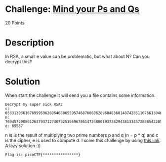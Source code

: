 # Challenge: [Mind your Ps and Qs](https://play.picoctf.org/practice/challenge/162)
20 Points
# Description
In RSA, a small e value can be problematic, but what about N? Can you decrypt this?
# Solution
When start the challenge it will send you a file contains some information:
```
Decrypt my super sick RSA:
c: 8533139361076999596208540806559574687666062896040360148742851107661304651861689
n: 769457290801263793712740792519696786147248001937382943813345728685422050738403253
e: 65537
```
n is is the result of multiplying two prime numbers p and q (n = p * q) and c is the cipher, e is used to compute d. I solve this challenge by using [this link](https://www.dcode.fr/rsa-cipher). A lazy solution :))
```
Flag is: picoCTF{****************}
```
